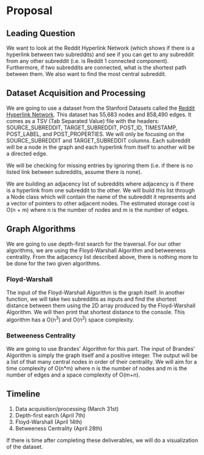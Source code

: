 # Proposal
## Leading Question
We want to look at the Reddit Hyperlink Network (which shows if there is a hyperlink between two subreddits) and see if you can get to any subreddit from any other subreddit (i.e. is Reddit 1 connected component). Furthermore, if two subreddits are connected, what is the shortest path between them. We also want to find the most central subreddit. 
## Dataset Acquisition and Processing
We are going to use a dataset from the Stanford Datasets called the [Reddit Hyperlink Network](http://snap.stanford.edu/data/soc-RedditHyperlinks.html). This dataset has 55,683 nodes and 858,490 edges. It comes as a TSV (Tab Separated Value) file with the headers: SOURCE_SUBREDDIT, TARGET_SUBREDDIT, POST_ID, TIMESTAMP, POST_LABEL, and POST_PROPERTIES. We will only be focusing on the SOURCE_SUBREDDIT and TARGET_SUBREDDIT columns. Each subreddit will be a node in the graph and each hyperlink from itself to another will be a directed edge. 

We will be checking for missing entries by ignoring them (i.e. if there is no listed link between subreddits, assume there is none). 

We are building an adjacency list of subreddits where adjacency is if there is a hyperlink from one subreddit to the other. We will build this list through a Node class which will contain the name of the subreddit it represents and a vector of pointers to other adjacent nodes. The estimated storage cost is O(n + m) where n is the number of nodes and m is the number of edges. 
## Graph Algorithms
We are going to use depth-first search for the traversal. For our other algorithms, we are using the Floyd-Warshall Algorithm and betweeness centrality. From the adjacency list described above, there is nothing more to be done for the two given algorithms. 

### Floyd-Warshall
The input of the Floyd-Warshall Algorithm is the graph itself. In another function, we will take two subreddits as inputs and find the shortest distance between them using the 2D array produced by the Floyd-Warshall Algorithm. We will then print that shortest distance to the console. This algorithm has a O(n<sup>3</sup>) and O(n<sup>2</sup>) space complexity. 

### Betweeness Centrality
We are going to use Brandes' Algorithm for this part. The input of Brandes' Algorithm is simply the graph itself and a positive integer. The output will be a list of that many central nodes in order of their centrality. We will aim for a time complexity of O(n*m) where n is the number of nodes and m is the number of edges and a space complexity of O(m+n).   

## Timeline
1. Data acquisition/processing (March 31st)
2. Depth-first earch (April 7th)
3. Floyd-Warshall (April 14th)
4. Betweeness Centrality (April 28th)

If there is time after completing these deliverables, we will do a visualization of the dataset. 